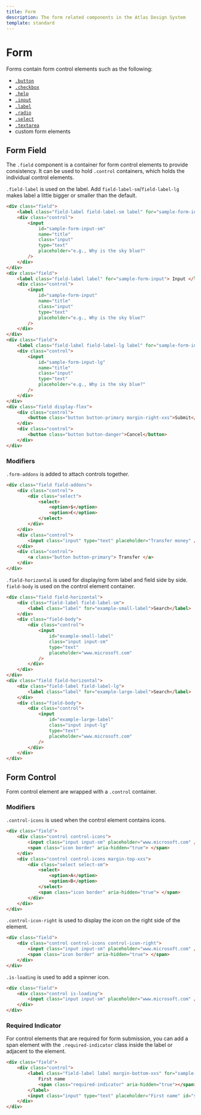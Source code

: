 ```yaml
---
title: Form
description: The form related components in the Atlas Design System
template: standard
---
```


# Form

Forms contain form control elements such as the following:

- [`.button`](./button.md)
- [`.checkbox`](./checkbox.md)
- [`.help`](./help.md)
- [`.input`](./input.md)
- [`.label`](./label.md)
- [`.radio`](./radio.md)
- [`.select`](./select.md)
- [`.textarea`](./textarea.md)
- custom form elements

## Form Field

The `.field` component is a container for form control elements to provide consistency.
It can be used to hold `.control` containers, which holds the individual control elements.

`.field-label` is used on the label. Add `field-label-sm`/`field-label-lg` makes label a little bigger or smaller than the default.

```html
<div class="field">
	<label class="field-label field-label-sm label" for="sample-form-input-sm"> Input </label>
	<div class="control">
		<input
			id="sample-form-input-sm"
			name="title"
			class="input"
			type="text"
			placeholder="e.g., Why is the sky blue?"
		/>
	</div>
</div>
<div class="field">
	<label class="field-label label" for="sample-form-input"> Input </label>
	<div class="control">
		<input
			id="sample-form-input"
			name="title"
			class="input"
			type="text"
			placeholder="e.g., Why is the sky blue?"
		/>
	</div>
</div>
<div class="field">
	<label class="field-label field-label-lg label" for="sample-form-input-lg"> Input </label>
	<div class="control">
		<input
			id="sample-form-input-lg"
			name="title"
			class="input"
			type="text"
			placeholder="e.g., Why is the sky blue?"
		/>
	</div>
</div>
<div class="field display-flex">
	<div class="control">
		<button class="button button-primary margin-right-xxs">Submit</button>
	</div>
	<div class="control">
		<button class="button button-danger">Cancel</button>
	</div>
</div>
```

### Modifiers

`.form-addons` is added to attach controls together.

```html
<div class="field field-addons">
	<div class="control">
		<div class="select">
			<select>
				<option>$</option>
				<option>€</option>
			</select>
		</div>
	</div>
	<div class="control">
		<input class="input" type="text" placeholder="Transfer money" />
	</div>
	<div class="control">
		<a class="button button-primary"> Transfer </a>
	</div>
</div>
```

`.field-horizontal` is used for displaying form label and field side by side.
`field-body` is used on the control element container.

```html
<div class="field field-horizontal">
	<div class="field-label field-label-sm">
		<label class="label" for="example-small-label">Search</label>
	</div>
	<div class="field-body">
		<div class="control">
			<input
				id="example-small-label"
				class="input input-sm"
				type="text"
				placeholder="www.microsoft.com"
			/>
		</div>
	</div>
</div>
<div class="field field-horizontal">
	<div class="field-label field-label-lg">
		<label class="label" for="example-large-label">Search</label>
	</div>
	<div class="field-body">
		<div class="control">
			<input
				id="example-large-label"
				class="input input-lg"
				type="text"
				placeholder="www.microsoft.com"
			/>
		</div>
	</div>
</div>
```

## Form Control

Form control element are wrapped with a `.control` container.

### Modifiers

`.control-icons` is used when the control element contains icons.

```html
<div class="field">
	<div class="control control-icons">
		<input class="input input-sm" placeholder="www.microsoft.com" />
		<span class="icon border" aria-hidden="true"> </span>
	</div>
	<div class="control control-icons margin-top-xxs">
		<div class="select select-sm">
			<select>
				<option>A</option>
				<option>B</option>
			</select>
			<span class="icon border" aria-hidden="true"> </span>
		</div>
	</div>
</div>
```

`.control-icon-right` is used to display the icon on the right side of the element.

```html
<div class="field">
	<div class="control control-icons control-icon-right">
		<input class="input input-sm" placeholder="www.microsoft.com" />
		<span class="icon border" aria-hidden="true"> </span>
	</div>
</div>
```

`.is-loading` is used to add a spinner icon.

```html
<div class="field">
	<div class="control is-loading">
		<input class="input input-sm" placeholder="www.microsoft.com" />
	</div>
</div>
```

### Required Indicator

For control elements that are required for form submission, you can add a span element with the `.required-indicator` class inside the label or adjacent to the element.

```html
<div class="field">
	<div class="control">
		<label class="field-label label margin-bottom-xxs" for="sample-form-input-2">
			First name
			<span class="required-indicator" aria-hidden="true"></span>
		</label>
		<input class="input" type="text" placeholder="First name" id="sample-form-input-2" />
	</div>
</div>
```
